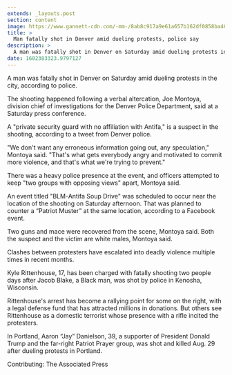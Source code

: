 ```yaml
--- 
extends: _layouts.post 
section: content 
image: https://www.gannett-cdn.com/-mm-/8ab8c917a9e61a657b162df0858ba461fc2f8299/c=827-812-1698-1304/local/-/media/USATODAY/GenericImages/2014/07/25/1406321856000-COLORADO.jpg?width=871&height=492&fit=crop&format=pjpg&auto=webp 
title: > 
  Man fatally shot in Denver amid dueling protests, police say 
description: > 
  A man was fatally shot in Denver on Saturday amid dueling protests in the city, according to police.The shooting happened following a verbal altercation, Joe Montoya, division chief of investigations for the Denver Police Department, said at a Saturday press conference.A "private security guard with no affiliation with Antifa," is a suspect in the shooting, according to a tweet from Denver police."That's what gets everybody angry and motivated to commit more violence, and that's what we're trying to prevent."Kyle Rittenhouse, 17, has been charged with fatally shooting two people days after Jacob Blake, a Black man, was shot by police in Kenosha, Wisconsin. 
date: 1602383323.9797127 
--- 
```

A man was fatally shot in Denver on Saturday amid dueling protests in the city, according to police.

The shooting happened following a verbal altercation, Joe Montoya, division chief of investigations for the Denver Police Department, said at a Saturday press conference.

A "private security guard with no affiliation with Antifa," is a suspect in the shooting, according to a tweet from Denver police.

"We don't want any erroneous information going out, any speculation," Montoya said. "That's what gets everybody angry and motivated to commit more violence, and that's what we're trying to prevent."

There was a heavy police presence at the event, and officers attempted to keep "two groups with opposing views" apart, Montoya said.

An event titled "BLM-Antifa Soup Drive" was scheduled to occur near the location of the shooting on Saturday afternoon. That was planned to counter a “Patriot Muster” at the same location, according to a Facebook event.

Two guns and mace were recovered from the scene, Montoya said. Both the suspect and the victim are white males, Montoya said.

Clashes between protesters have escalated into deadly violence multiple times in recent months.

Kyle Rittenhouse, 17, has been charged with fatally shooting two people days after Jacob Blake, a Black man, was shot by police in Kenosha, Wisconsin.

Rittenhouse's arrest has become a rallying point for some on the right, with a legal defense fund that has attracted millions in donations. But others see Rittenhouse as a domestic terrorist whose presence with a rifle incited the protesters.

In Portland, Aaron “Jay” Danielson, 39, a supporter of President Donald Trump and the far-right Patriot Prayer group, was shot and killed Aug. 29 after dueling protests in Portland.

Contributing: The Associated Press